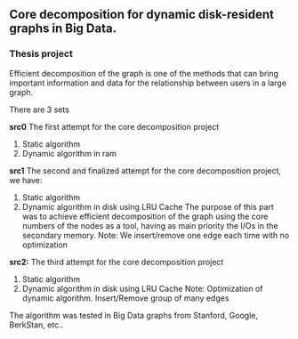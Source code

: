 <h2>Core decomposition for dynamic disk-resident graphs in Big Data.</h2>
<h3>Thesis project</h3>

Efficient decomposition of the graph is one of the methods that can bring important information and data for the relationship between users in a large graph.

There are 3 sets

<b>src0</b>
The first attempt for the core decomposition project
1. Static algorithm
2. Dynamic algorithm in ram

<b>src1</b>
The second and finalized attempt for the core decomposition project, we have:
1. Static algorithm
2. Dynamic algorithm in disk using LRU Cache
The purpose of this part was to achieve efficient decomposition of the graph using the core numbers of the nodes as a tool, having as main priority the I/Os in the secondary memory. 
Note: We insert/remove one edge each time with no optimization

<b>src2:</b>
The third attempt for the core decomposition project
1. Static algorithm
2. Dynamic algorithm in disk using LRU Cache
Note: Optimization of dynamic algorithm. Insert/Remove group of many edges

The algorithm was tested in Big Data graphs from Stanford, Google, BerkStan, etc..
